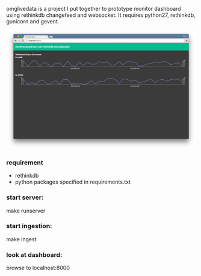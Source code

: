 omglivedata is a project I put together to prototype monitor dashboard using rethinkdb changefeed and websocket.
It requires python27, rethinkdb, gunicorn and gevent.

![Screenshot](/screen.png?raw=true "Screenshot")

### requirement
  * rethinkdb
  * python packages specified in requirements.txt

### start server:
make runserver

### start ingestion:
make ingest

### look at dashboard:
browse to localhost:8000
